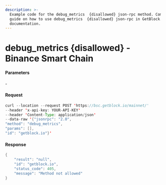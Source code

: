 ```yaml
---
description: >-
  Example code for the debug_metrics  {disallowed} json-rpc method. Сomplete
  guide on how to use debug_metrics  {disallowed} json-rpc in GetBlock.io Web3
  documentation.
---
```


# debug\_metrics {disallowed} - Binance Smart Chain

#### Parameters

\-

#### Request

```java
curl --location --request POST 'https://bsc.getblock.io/mainnet/' 
--header 'x-api-key: YOUR-API-KEY' 
--header 'Content-Type: application/json' 
--data-raw '{"jsonrpc": "2.0",
"method": "debug_metrics",
"params": [],
"id": "getblock.io"}'
```

#### Response

```java
{
    "result": "null",
    "id": "getblock.io",
    "status_code": 405,
    "message": "Method not allowed"
}
```
